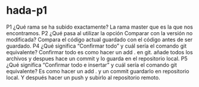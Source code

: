 # hada-p1
P1 ¿Qué rama se ha subido exactamente? 
La rama master que es la que nos encontramos.
P2 ¿Qué pasa al utilizar la opción Comparar con la versión no modificada?
Compara el código actual guardado con el código antes de ser guardado.
P4 ¿Qué significa “Confirmar todo” y cuál sería el comando git equivalente? 
Confirmar todo es como hacer un add . en git. añade todos los archivos y despues hace un commit y lo guarda en el repositorio local.
P5 ¿Qué significa “Confirmar todo e insertar” y cuál sería el comando git
equivalente? 
Es como hacer un add . y un commit guardarlo en repositorio local. Y después hacer un push y subirlo al repositorio remoto.
